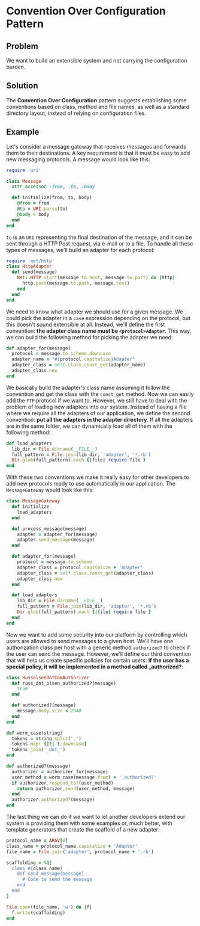 # Convention Over Configuration Pattern

## Problem
We want to build an extensible system and not carrying the configuration burden.

## Solution
The **Convention Over Configuration** pattern suggests establishing some conventions based on class, method and file names, as well as a standard directory layout, instead of relying on configuration files.

## Example
Let's consider a message gateway that receives messages and forwards them to their destinations. A key requirement is that it must be easy to add new messaging protocols. A message would look like this: 

```ruby
require 'uri'

class Message
  attr_accessor :from, :to, :body

  def initialize(from, to, body)
    @from = from
    @to = URI.parse(to)
    @body = body
  end
end
```

`to` is an `URI` representing the final destination of the message, and it can be sent through a HTTP Post request, via e-mail or to a file. To handle all these types of messages, we'll build an adapter for each protocol:

```ruby
require 'net/http'
class HttpAdapter
  def send(message)
    Net::HTTP.start(message.to.host, message.to.port) do |http|
      http.post(message.to.path, message.text)
    end
  end
end
```

We need to know what adapter we should use for a given message. We could pick the adapter in a `case` expression depending on the protocol, but this doesn't sound extensible at all. Instead, we'll define the first convention: **the adapter class name must be `<protocol>Adapter`**. This way, we can build the following method for picking the adapter we need:

```ruby
def adapter_for(message)
  protocol = message.to.scheme.downcase
  adapter_name = "#{protocol.capitalize}Adapter"
  adapter_class = self.class.const_get(adapter_name)
  adapter_class.new
end
```

We basically build the adapter's class name assuming it follow the convention and get the class with the `const_get` method. Now we can easily add the `FTP` protocol if we want to. However, we still have to deal with the problem of loading new adapters into our system. Instead of having a file where we require all the adapters of our application, we define the second convention: **put all the adapters in the adapter directory**. If all the adapters are in the same folder, we can dynamically load all of them with the following method:

```ruby
def load_adapters
  lib_dir = File.dirname(__FILE__)
  full_pattern = File.join(lib_dir, 'adapter', '*.rb')
  Dir.glob(full_pattern).each {|file| require file }
end
```

With these two conventions we make it really easy for other developers to add new protocols ready to use automatically in our application. The `MessageGateway` would look like this:

```ruby
class MessageGateway
  def initialize
    load_adapters
  end

  def process_message(message)
    adapter = adapter_for(message)
    adapter.send_message(message)
  end

  def adapter_for(message)
    protocol = message.to.scheme
    adapter_class = protocol.capitalize + 'Adapter'
    adapter_class = self.class.const_get(adapter_class)
    adapter_class.new
  end

  def load_adapters
    lib_dir = File.dirname(__FILE__)
    full_pattern = File.join(lib_dir, 'adapter', '*.rb')
    Dir.glob(full_pattern).each {|file| require file }
  end
end
```

Now we want to add some security into our platform by controlling which users are allowed to send messages to a given host. We'll have one authorization class per host with a generic method `authorized?` to check if the user can send the message. However, we'll define our third convention that will help us create specific policies for certain users: **if the user has a special policy, it will be implemented in a method called <user>_authorized?**:

```ruby
class RussolsenDotComAuthorizer
  def russ_dot_olsen_authorized?(message)
    true
  end

  def authorized?(message)
    message.body.size < 2048
  end
end

def worm_case(string)
  tokens = string.split('.')
  tokens.map! {|t| t.downcase}
  tokens.join('_dot_')
end

def authorized?(message)
  authorizer = authorizer_for(message)
  user_method = worm_case(message.from) + '_authorized?'
  if authorizer.respond_to?(user_method)
    return authorizer.send(user_method, message)
  end
  authorizer.authorized?(message)
end
```

The last thing we can do if we want to let another developers extend our system is providing them with some examples or, much better, with template generators that create the scaffold of a new adapter:

```ruby
protocol_name = ARGV[0]
class_name = protocol_name.capitalize + 'Adapter'
file_name = File.join('adapter', protocol_name + '.rb')

scaffolding = %Q{
  class #{class_name}
    def send_message(message)
      # Code to send the message
    end
  end
}

File.open(file_name, 'w') do |f|
  f.write(scaffolding)
end
```
